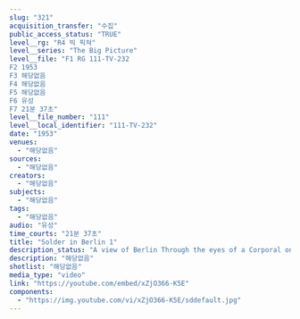 ```yaml
---
slug: "321"
acquisition_transfer: "수집"
public_access_status: "TRUE"
level__rg: "R4 빅 픽쳐"
level__series: "The Big Picture"
level__file: "F1 RG 111-TV-232
F2 1953
F3 해당없음
F4 해당없음
F5 해당없음
F6 유성
F7 21분 37초"
level__file_number: "111"
level__local_identifier: "111-TV-232"
date: "1953"
venues: 
  - "해당없음"
sources: 
  - "해당없음"
creators: 
  - "해당없음"
subjects: 
  - "해당없음"
tags: 
  - "해당없음"
audio: "유성"
time_courts: "21분 37초"
title: "Solder in Berlin 1"
description_status: "A view of Berlin Through the eyes of a Corporal on duty there"
description: "해당없음"
shotlist: "해당없음"
media_type: "video"
link: "https://youtube.com/embed/xZjO366-K5E"
components: 
  - "https://img.youtube.com/vi/xZjO366-K5E/sddefault.jpg"
---
```

